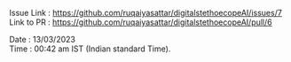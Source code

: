 Issue Link : https://github.com/ruqaiyasattar/digitalstethoecopeAI/issues/7 <br />
Link to PR : https://github.com/ruqaiyasattar/digitalstethoecopeAI/pull/6

Date : 13/03/2023 <br />
Time : 00:42 am IST (Indian standard Time).
